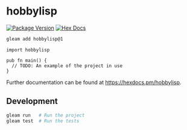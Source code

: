 # hobbylisp

[![Package Version](https://img.shields.io/hexpm/v/hobbylisp)](https://hex.pm/packages/hobbylisp)
[![Hex Docs](https://img.shields.io/badge/hex-docs-ffaff3)](https://hexdocs.pm/hobbylisp/)

```sh
gleam add hobbylisp@1
```
```gleam
import hobbylisp

pub fn main() {
  // TODO: An example of the project in use
}
```

Further documentation can be found at <https://hexdocs.pm/hobbylisp>.

## Development

```sh
gleam run   # Run the project
gleam test  # Run the tests
```
